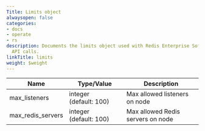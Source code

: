 ```yaml
---
Title: Limits object
alwaysopen: false
categories:
- docs
- operate
- rs
description: Documents the limits object used with Redis Enterprise Software REST
  API calls.
linkTitle: limits
weight: $weight
---
```


| Name | Type/Value | Description |
|------|------------|-------------|
| max_listeners      | integer (default:&nbsp;100)    | Max allowed listeners on node |
| max_redis_servers  | integer (default:&nbsp;100)    | Max allowed Redis servers on node |
